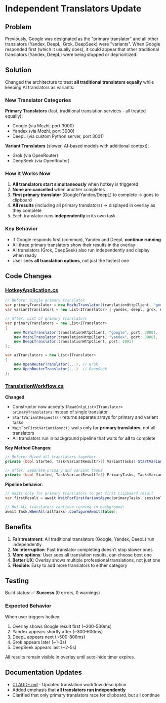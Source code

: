 # Independent Translators Update

## Problem

Previously, Google was designated as the "primary translator" and all other translators (Yandex, DeepL, Grok, DeepSeek) were "variants". When Google responded first (which it usually does), it could appear that other traditional translators (Yandex, DeepL) were being stopped or deprioritized.

## Solution

Changed the architecture to treat **all traditional translators equally** while keeping AI translators as variants:

### New Translator Categories

**Primary Translators** (fast, traditional translation services - all treated equally):
- Google (via Mozhi, port 3000)
- Yandex (via Mozhi, port 3000)
- DeepL (via custom Python server, port 3001)

**Variant Translators** (slower, AI-based models with additional context):
- Grok (via OpenRouter)
- DeepSeek (via OpenRouter)

### How It Works Now

1. **All translators start simultaneously** when hotkey is triggered
2. **None are cancelled** when another completes
3. **First primary translator** (Google/Yandex/DeepL) to complete → goes to clipboard
4. **All results** (including all primary translators) → displayed in overlay as they complete
5. Each translator runs **independently** in its own task

### Key Behavior

- If Google responds first (common), Yandex and DeepL **continue running**
- All three primary translators show their results in the overlay
- AI translators (Grok, DeepSeek) also run independently and display when ready
- User sees **all translation options**, not just the fastest one

## Code Changes

### [HotkeyApplication.cs](HotkeyListener/HotkeyApplication.cs)

```csharp
// Before: Single primary translator
var primaryTranslator = new MozhiTranslator(translationHttpClient, "google", port: 3000);
var variantTranslators = new List<ITranslator> { yandex, deepl, grok, deepseek };

// After: List of primary translators
var primaryTranslators = new List<ITranslator>
{
    new MozhiTranslator(translationHttpClient, "google", port: 3000),
    new MozhiTranslator(translationHttpClient, "yandex", port: 3000),
    new DeepLTranslator(translationHttpClient, port: 3001)
};

var aiTranslators = new List<ITranslator>
{
    new OpenRouterTranslator(...), // Grok
    new OpenRouterTranslator(...)  // DeepSeek
};
```

### [TranslationWorkflow.cs](HotkeyListener/Services/TranslationWorkflow.cs)

**Changed**:
- Constructor now accepts `IReadOnlyList<ITranslator> primaryTranslators` instead of single translator
- `StartVariantRequests()` returns separate arrays for primary and variant tasks
- `WaitForFirstVariantAsync()` waits only for **primary translators**, not all translators
- All translators run in background pipeline that waits for **all** to complete

**Key Method Changes**:

```csharp
// Before: Mixed all translators together
private (bool Started, Task<VariantResult?>[] VariantTasks) StartVariantRequests(...)

// After: Separate primary and variant tasks
private (bool Started, Task<VariantResult?>[] PrimaryTasks, Task<VariantResult?>[] VariantTasks) StartVariantRequests(...)
```

**Pipeline behavior**:
```csharp
// Waits only for primary translators to get first clipboard result
var firstResult = await WaitForFirstVariantAsync(primaryTasks, sessionToken);

// But ALL translators continue running in background:
await Task.WhenAll(allTasks).ConfigureAwait(false);
```

## Benefits

1. **Fair treatment**: All traditional translators (Google, Yandex, DeepL) run independently
2. **No interruption**: Fast translator completing doesn't stop slower ones
3. **More options**: User sees all translation results, can choose best one
4. **Better UX**: Overlay shows multiple professional translations, not just one
5. **Flexible**: Easy to add more translators to either category

## Testing

Build status: ✅ **Success** (0 errors, 0 warnings)

### Expected Behavior

When user triggers hotkey:
1. Overlay shows Google result first (~200-500ms)
2. Yandex appears shortly after (~300-600ms)
3. DeepL appears next (~500-800ms)
4. Grok appears later (~1-3s)
5. DeepSeek appears last (~2-5s)

All results remain visible in overlay until auto-hide timer expires.

## Documentation Updates

- [CLAUDE.md](CLAUDE.md) - Updated translation workflow description
- Added emphasis that **all translators run independently**
- Clarified that only primary translators race for clipboard, but all continue
